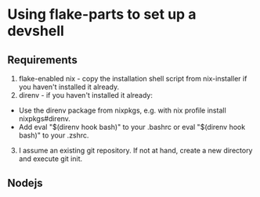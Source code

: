 # Using flake-parts to set up a devshell

## Requirements
1. flake-enabled nix - copy the installation shell script from nix-installer if you haven't installed it already.
2. direnv - if you haven't installed it already:
* Use the direnv package from nixpkgs, e.g. with nix profile install nixpkgs#direnv.
* Add eval "$(direnv hook bash)" to your .bashrc or eval "$(direnv hook bash)" to your .zshrc.
3. I assume an existing git repository. If not at hand, create a new directory and execute git init.

## Nodejs
